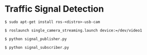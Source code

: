 # Traffic Signal Detection
```
$ sudo apt-get install ros-<distro>-usb-cam
```
```
$ roslaunch single_camera_streaming.launch device:=/dev/video1
```
```
$ python signal_publisher.py
```
```
$ python signal_subscriber.py
```
